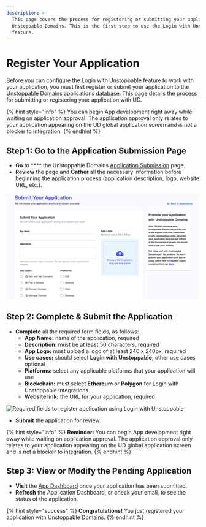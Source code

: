 ```yaml
---
description: >-
  This page covers the process for registering or submitting your application to
  Unstoppable Domains. This is the first step to use the Login with Unstoppable
  feature.
---
```


# Register Your Application

Before you can configure the Login with Unstoppable feature to work with your application, you must first register or submit your application to the Unstoppable Domains applications database. This page details the process for submitting or registering your application with UD.

{% hint style="info" %}
You can begin App development right away while waiting on application approval. The application approval only relates to your application appearing on the UD global application screen and is not a blocker to integration.
{% endhint %}

## Step 1: Go to the Application Submission Page

* **Go** to **** the Unstoppable Domains [Application Submission](https://unstoppabledomains.com/app-submission) page.
* **Review** the page and **Gather** all the necessary information before beginning the application process (application description, logo, website URL, etc.).

![Application Submission Page](../../images/submit-your-application.png)

## Step 2: Complete & Submit the Application

* **Complete** all the required form fields, as follows:&#x20;
  * **App Name:** name of the application, required
  * **Description**: must be at least 50 characters, required
  * **App Logo:** must upload a logo of at least 240 x 240px, required
  * **Use cases:** should select **Login with Unstoppable**, other use cases optional
  * **Platforms:** select any applicable platforms that your application will use
  * **Blockchain:** must select **Ethereum** or **Polygon** for Login with Unstoppable integrations
  * **Website link:** the URL for your application, required

![Required fields to register application using Login with Unstoppable](../images/submit\_your\_application\_login.png)

* **Submit** the application for review.

{% hint style="info" %}
**Reminder:** You can begin App development right away while waiting on application approval. The application approval only relates to your application appearing on the UD global application screen and is not a blocker to integration.
{% endhint %}

## Step 3: View or Modify the Pending Application

* **Visit** the [App Dashboard](https://unstoppabledomains.com/app-dashboard) once your application has been submitted.&#x20;
* **Refresh** the Application Dashboard, or check your email, to see the status of the application.

{% hint style="success" %}
**Congratulations!** You just registered your application with Unstoppable Domains.
{% endhint %}
